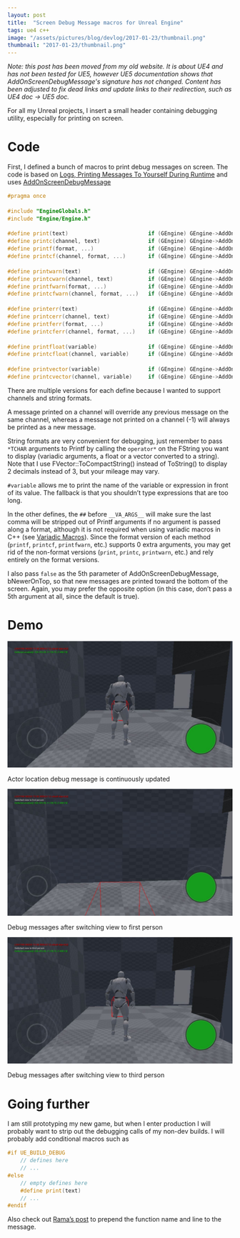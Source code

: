 ```yaml
---
layout: post
title:  "Screen Debug Message macros for Unreal Engine"
tags: ue4 c++
image: "/assets/pictures/blog/devlog/2017-01-23/thumbnail.png"
thumbnail: "2017-01-23/thumbnail.png"
---
```


*Note: this post has been moved from my old website. It is about UE4 and has not been tested for UE5, however UE5 documentation shows that AddOnScreenDebugMessage's signature has not changed. Content has been adjusted to fix dead links and update links to their redirection, such as UE4 doc -> UE5 doc.*

For all my Unreal projects, I insert a small header containing debugging utility, especially for printing on screen.

# Code

First, I defined a bunch of macros to print debug messages on screen. The code is based on [Logs, Printing Messages To Yourself During Runtime](https://unrealcommunity.wiki/logs-printing-messages-to-yourself-during-runtime-n5ifosqc) and uses [AddOnScreenDebugMessage](https://dev.epicgames.com/documentation/en-us/unreal-engine/API/Runtime/Engine/Engine/UEngine/AddOnScreenDebugMessage)

```cpp
#pragma once

#include "EngineGlobals.h"
#include "Engine/Engine.h"

#define print(text)                         if (GEngine) GEngine->AddOnScreenDebugMessage(-1, 1.5f, FColor::White, TEXT(text), false)
#define printc(channel, text)               if (GEngine) GEngine->AddOnScreenDebugMessage(channel, 1.5f, FColor::White, TEXT(text))
#define printf(format, ...)                 if (GEngine) GEngine->AddOnScreenDebugMessage(-1, 1.5f, FColor::White, FString::Printf(TEXT(format), ##__VA_ARGS__), false)
#define printcf(channel, format, ...)       if (GEngine) GEngine->AddOnScreenDebugMessage(channel, 1.5f, FColor::White, FString::Printf(TEXT(format), ##__VA_ARGS__))

#define printwarn(text)                     if (GEngine) GEngine->AddOnScreenDebugMessage(-1, 1.5f, FColor::Yellow, TEXT(text), false)
#define printcwarn(channel, text)           if (GEngine) GEngine->AddOnScreenDebugMessage(channel, 1.5f, FColor::Yellow, TEXT(text))
#define printfwarn(format, ...)             if (GEngine) GEngine->AddOnScreenDebugMessage(-1, 1.5f, FColor::Yellow, FString::Printf(TEXT(format), ##__VA_ARGS__), false)
#define printcfwarn(channel, format, ...)   if (GEngine) GEngine->AddOnScreenDebugMessage(channel, 1.5f, FColor::Yellow, FString::Printf(TEXT(format), ##__VA_ARGS__))

#define printerr(text)                      if (GEngine) GEngine->AddOnScreenDebugMessage(-1, 1.5f, FColor::Red, TEXT(text), false)
#define printcerr(channel, text)            if (GEngine) GEngine->AddOnScreenDebugMessage(channel, 1.5f, FColor::Red, TEXT(text))
#define printferr(format, ...)              if (GEngine) GEngine->AddOnScreenDebugMessage(-1, 1.5f, FColor::Red, FString::Printf(TEXT(format), ##__VA_ARGS__), false)
#define printcferr(channel, format, ...)    if (GEngine) GEngine->AddOnScreenDebugMessage(channel, 1.5f, FColor::Red, FString::Printf(TEXT(format), ##__VA_ARGS__))

#define printfloat(variable)                if (GEngine) GEngine->AddOnScreenDebugMessage(-1, 1.5f, FColor::Cyan, FString::Printf(TEXT(#variable ": %f"), variable), false)
#define printcfloat(channel, variable)      if (GEngine) GEngine->AddOnScreenDebugMessage(channel, 1.5f, FColor::Cyan, FString::Printf(TEXT(#variable ": %f"), variable))

#define printvector(variable)               if (GEngine) GEngine->AddOnScreenDebugMessage(-1, 1.5f, FColor::Green, FString::Printf(TEXT(#variable ": %s"), *variable.ToCompactString()), false)
#define printcvector(channel, variable)     if (GEngine) GEngine->AddOnScreenDebugMessage(channel, 1.5f, FColor::Green, FString::Printf(TEXT(#variable ": %s"), *variable.ToCompactString()))
```

There are multiple versions for each define because I wanted to support channels and string formats.

A message printed on a channel will override any previous message on  the same channel, whereas a message not printed on a channel (-1) will  always be printed as a new message.

String formats are very convenient for debugging, just remember to pass `*TCHAR` arguments to Printf by calling the `operator*` on the FString you want to display (variadic arguments, a float or a  vector converted to a string). Note that I use  FVector::ToCompactString() instead of ToString() to display 2 decimals  instead of 3, but your mileage may vary.

`#variable` allows me to print the name of the  variable or expression in front of its value. The fallback is that you  shouldn’t type expressions that are too long.

In the other defines, the `##` before `__VA_ARGS__` will make sure the last comma will be stripped out of Printf arguments if no argument is passed along a format, although it is not required when using variadic macros in C++ (see [Variadic Macros](https://gcc.gnu.org/onlinedocs/cpp/Variadic-Macros.html)). Since the format version of each method (`printf`, `printcf`, `printfwarn`, etc.) supports 0 extra arguments, you may get rid of the non-format versions (`print`, `printc`, `printwarn`, etc.) and rely entirely on the format versions.

I also pass `false` as the 5th parameter of  AddOnScreenDebugMessage, bNewerOnTop, so that new messages are  printed toward the bottom of the screen. Again, you may prefer the  opposite option (in this case, don’t pass a 5th argument at all, since  the default is true).

# Demo

![UE4 Screen Debug - Actor location](/assets/pictures/blog/devlog/2017-01-23/UE4-Screen-Debug-Actor-location.jpg)

<figcaption>Actor location debug message is continuously updated</figcaption>

![UE4 Screen Debug - Switched view to first person](/assets/pictures/blog/devlog/2017-01-23/UE4-Screen-Debug-Switched-view-to-first-person.jpg)

<figcaption>Debug messages after switching view to first person</figcaption>

![UE4 Screen Debug - Switched view to third person](/assets/pictures/blog/devlog/2017-01-23/UE4-Screen-Debug-Switched-view-to-third-person.jpg)

<figcaption>Debug messages after switching view to third person</figcaption>

# Going further

I am still prototyping my new game, but when I enter production I  will probably want to strip out the debugging calls of my non-dev  builds. I will probably add conditional macros such as

```cpp
#if UE_BUILD_DEBUG
    // defines here
    // ...
#else
    // empty defines here
    #define print(text)
    // ...
#endif
```

Also check out [Rama’s post](https://forums.unrealengine.com/showthread.php?57154-New-Wiki-How-to-Get-a-UE4-FString-of-Calling-Class-Function-and-Line-Number-Rama&p=210060&viewfull=1) to prepend the function name and line to the message.